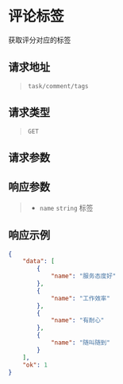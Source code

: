 # 评论标签

获取评分对应的标签

## 请求地址

> `task/comment/tags`

## 请求类型

> `GET`

## 请求参数

## 响应参数

> - `name` `string` 标签

## 响应示例

```json
{
    "data": [
        {
            "name": "服务态度好"
        },
        {
            "name": "工作效率"
        },
        {
            "name": "有耐心"
        },
        {
            "name": "随叫随到"
        }
    ],
    "ok": 1
}
```

